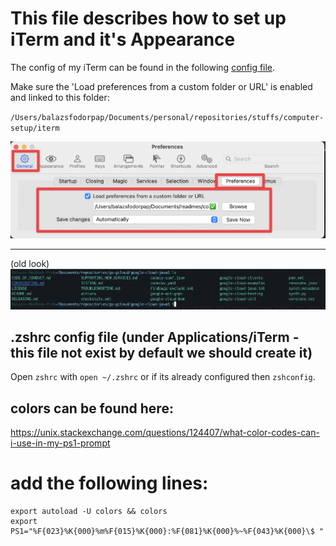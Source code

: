 # This file describes how to set up iTerm and it's Appearance

The config of my iTerm can be found in the following [config file](com.googlecode.iterm2.plist).

Make sure the 'Load preferences from a custom folder or URL' is enabled and linked to this folder:

`/Users/balazsfodorpap/Documents/personal/repositories/stuffs/computer-setup/iterm`

![iTerm Appearance](resources/load_preferences.png)

---

(old look)
![iTerm Appearance](resources/iterm.png)

## .zshrc config file (under Applications/iTerm - this file not exist by default we should create it)

Open `zshrc` with `open ~/.zshrc` or if its already configured then `zshconfig`.

## colors can be found here: 
https://unix.stackexchange.com/questions/124407/what-color-codes-can-i-use-in-my-ps1-prompt

# add the following lines:
```
export autoload -U colors && colors
export PS1="%F{023}%K{000}%m%F{015}%K{000}:%F{081}%K{000}%~%F{043}%K{000}\$ "
```
